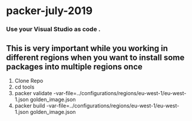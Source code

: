 # packer-july-2019
### Use your Visual Studio as code .
## This is very important while you working in different regions when you want to install some packages into multiple regions once 
1. Clone Repo 
2. cd tools 
3. packer validate -var-file=../configurations/regions/eu-west-1/eu-west-1.json golden_image.json
4. packer build    -var-file=../configurations/regions/eu-west-1/eu-west-1.json golden_image.json